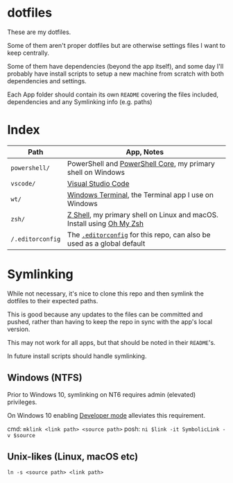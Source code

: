 # dotfiles

These are my dotfiles.

Some of them aren't proper dotfiles but are otherwise settings files I want to keep centrally.

Some of them have dependencies (beyond the app itself), and some day I'll probably have install scripts to setup a new machine from scratch with both dependencies and settings.

Each App folder should contain its own `README` covering the files included, dependencies and any Symlinking info (e.g. paths)

# Index

| Path | App, Notes |
| - | - |
| `powershell/` | PowerShell and [PowerShell Core], my primary shell on Windows |
| `vscode/` | [Visual Studio Code] |
| `wt/` | [Windows Terminal], the Terminal app I use on Windows |
| `zsh/` | [Z Shell], my primary shell on Linux and macOS. Install using [Oh My Zsh] |
| `/.editorconfig` | The [`.editorconfig`] for this repo, can also be used as a global default |

# Symlinking

While not necessary, it's nice to clone this repo and then symlink the dotfiles to their expected paths.

This is good because any updates to the files can be committed and pushed, rather than having to keep the repo in sync with the app's local version.

This may not work for all apps, but that should be noted in their `README`'s.

In future install scripts should handle symlinking.

## Windows (NTFS)

Prior to Windows 10, symlinking on NT6 requires admin (elevated) privileges.

On Windows 10 enabling [Developer mode](https://docs.microsoft.com/en-us/windows/uwp/get-started/enable-your-device-for-development) alleviates this requirement.

cmd: `mklink <link path> <source path>`
posh: `ni $link -it SymbolicLink -v $source`

## Unix-likes (Linux, macOS etc)

`ln -s <source path> <link path>`

[PowerShell Core]: https://github.com/PowerShell/PowerShell
[Visual Studio Code]: https://code.visualstudio.com/
[Windows Terminal]: https://github.com/microsoft/terminal
[`.editorconfig`]: https://editorconfig.org/
[Z Shell]: https://en.wikipedia.org/wiki/Z_shell
[Oh My Zsh]: https://github.com/robbyrussell/oh-my-zsh